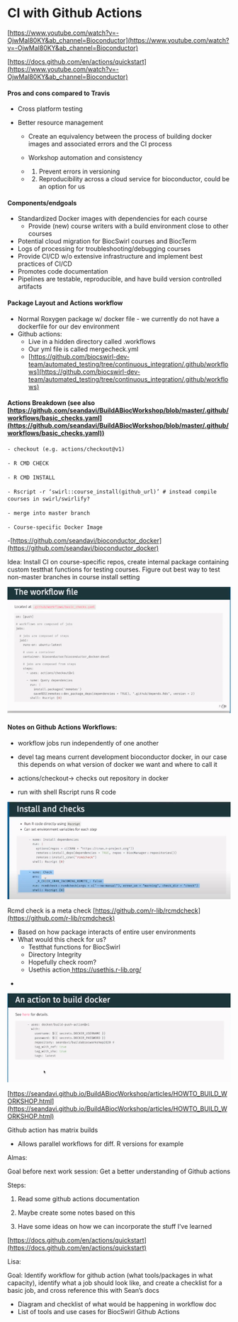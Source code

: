 

# CI with Github Actions

[https://www.youtube.com/watch?v=-OjwMal80KY&ab_channel=Bioconductor](https://www.youtube.com/watch?v=-OjwMal80KY&ab_channel=Bioconductor)

[https://docs.github.com/en/actions/quickstart](https://www.youtube.com/watch?v=-OjwMal80KY&ab_channel=Bioconductor)


#### Pros and cons compared to Travis 

- Cross platform testing 

- Better resource management


    - Create an equivalency between the process of building docker images and associated errors and the CI process 


    - Workshop automation and consistency 


    - 1) Prevent errors in versioning 


    - 2) Reproducibility across a cloud service for bioconductor, could be an option for us


#### Components/endgoals 



*   Standardized Docker images with dependencies for each course 
    *   Provide (new) course writers with a build environment close to other courses 
*   Potential cloud migration for BiocSwirl courses and BiocTerm 
*   Logs of processing for troubleshooting/debugging courses 
*   Provide CI/CD w/o extensive infrastructure and implement best practices of CI/CD 
*   Promotes code documentation
*   Pipelines are testable, reproducible, and have build version controlled artifacts 


#### Package Layout and Actions workflow



*   Normal Roxygen package w/ docker file - we currently do not have a dockerfile for our dev environment 
*   Github actions: 
    *   Live in a hidden directory called .workflows
    *   Our yml file is called mergecheck.yml
    *   [https://github.com/biocswirl-dev-team/automated_testing/tree/continuous_integration/.github/workflows](https://github.com/biocswirl-dev-team/automated_testing/tree/continuous_integration/.github/workflows)


#### Actions Breakdown (see also [https://github.com/seandavi/BuildABiocWorkshop/blob/master/.github/workflows/basic_checks.yaml](https://github.com/seandavi/BuildABiocWorkshop/blob/master/.github/workflows/basic_checks.yaml)) 

	- checkout (e.g. actions/checkout@v1)

	- R CMD CHECK 

	- R CMD INSTALL 

	- Rscript -r ‘swirl::course_install(github_url)’ # instead compile courses in swirl/swirlify? 

	- merge into master branch 

	- Course-specific Docker Image 


    
-[https://github.com/seandavi/bioconductor_docker](https://github.com/seandavi/bioconductor_docker)

Idea: Install CI on course-specific repos, create internal package containing custom testthat functions for testing courses. Figure out best way to test non-master branches in course install setting  






![alt_text](images/workflow_file_img.png "workflow image")



#### Notes on Github Actions Workflows:

- workflow jobs run independently of one another

- devel tag means current development bioconductor docker, in our case this depends on what version of docker we want and where to call it

- actions/checkout→ checks out repository in docker 

- run with shell Rscript runs R code   



![alt_text](images/install_checks.png "install_checks")



Rcmd check is a meta check [https://github.com/r-lib/rcmdcheck](https://github.com/r-lib/rcmdcheck)



*   Based on how package interacts of entire user environments
*   What would this check for us?
    *   Testthat functions for BiocSwirl 
    *   Directory Integrity
    *   Hopefully check room? 
    *   Usethis action[ https://usethis.r-lib.org/ ](https://usethis.r-lib.org/)

-



![alt_text](images/action_docker.png "image_tooltip")


 

[https://seandavi.github.io/BuildABiocWorkshop/articles/HOWTO_BUILD_WORKSHOP.html](https://seandavi.github.io/BuildABiocWorkshop/articles/HOWTO_BUILD_WORKSHOP.html)

Github action has matrix builds



*   Allows parallel workflows for diff. R versions for example 

Almas: 

Goal before next work session: Get a better understanding of Github actions

Steps:
 1. Read some github actions documentation

2. Maybe create some notes based on this

3. Have some ideas on how we can incorporate the stuff I’ve learned

[https://docs.github.com/en/actions/quickstart](https://docs.github.com/en/actions/quickstart)

Lisa: 

Goal: Identify workflow for github action (what tools/packages in what capacity), identify what a job should look like, and create a checklist for a basic job, and cross reference this with Sean’s docs


*   Diagram and checklist of what would be happening in workflow doc
*   List of tools and use cases for BiocSwirl Github Actions 

  
